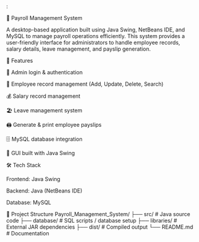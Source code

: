:

💼 Payroll Management System

A desktop-based application built using Java Swing, NetBeans IDE, and MySQL to manage payroll operations efficiently. This system provides a user-friendly interface for administrators to handle employee records, salary details, leave management, and payslip generation.

🚀 Features

🔐 Admin login & authentication

👥 Employee record management (Add, Update, Delete, Search)

💰 Salary record management

🏖️ Leave management system

🖨️ Generate & print employee payslips

🗄️ MySQL database integration

🎨 GUI built with Java Swing

🛠️ Tech Stack

Frontend: Java Swing

Backend: Java (NetBeans IDE)

Database: MySQL

📂 Project Structure
Payroll_Management_System/
├── src/         # Java source code
├── database/    # SQL scripts / database setup
├── libraries/   # External JAR dependencies
├── dist/        # Compiled output
└── README.md    # Documentation
